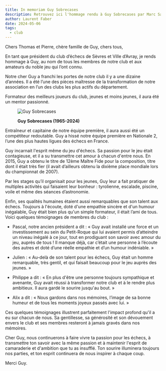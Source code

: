 ```yaml
---
title: In memoriam Guy Sobrecases
description: Retrouvez ici l'hommage rendu à Guy Sobrecases par Marc Saguin, président du club d'échecs de Sèvres Ville d'Avray
author: Laurent Faber
date: 2024-05-06
tags:
  - club
---
```


Chers Thomas et Pierre, chère famille de Guy, chers tous,

En tant que président du club d’échecs de Sèvres et Ville d’Avray, je rends hommage à Guy, au nom de tous les membres de notre club et aux amateurs du noble jeu qui l’ont connu.

Notre cher Guy a franchi les portes de notre club il y a une dizaine d’années. Il a été l’une des pièces maîtresse de la transformation de notre association en l’un des clubs les plus actifs du département.

Formateur des meilleurs joueurs du club, jeunes et moins jeunes, il aura été un mentor passionné.

<div class="row">
<figure>
  <img src="./../img/guy_sobrecases_2024.jpg" class="card-img-top" alt="Guy Sobrecases">
<figcaption><strong><p font-size: 1.75rem;>Guy Sobrecases (1965-2024)</p></strong></figcaption>
</figure>
</div>


Entraîneur et capitaine de notre équipe première, il aura aussi été un compétiteur redoutable. Guy a hissé notre équipe première en Nationale 2, l’une des plus hautes ligues des échecs en France.

Guy incarnait l'esprit même du jeu d'échecs. Sa passion pour le jeu était contagieuse, et il a su transmettre cet amour à chacun d'entre nous. En 2015, Guy a obtenu le titre de 12ème Maître Fide pour la composition, titre dont il était très fier (il avait d’ailleurs obtenu la dixième place mondiale lors du championnat de 2007).

Par les stages qu’il organisait pour les jeunes, Guy leur a fait pratiquer de multiples activités qui faisaient leur bonheur : tyrolienne, escalade, piscine, voile et même des séances d’astronomie.

Enfin, ses qualités humaines étaient aussi remarquables que son talent aux échecs. Toujours à l'écoute, doté d'une empathie sincère et d'un humour inégalable, Guy était bien plus qu'un simple formateur, il était l’ami de tous. Voici quelques témoignages de membres du club :

- Pascal, notre ancien président a dit : « Guy avait installé une force et un investissement au sein du Petit-Roque qui lui avaient permis d’atteindre un niveau inégalé à ce jour, tout en prodiguant son savoir avec amour du jeu, auprès de tous ! Il manque déjà, car c’était une personne à l’écoute des autres et doté d’une réelle empathie et d’un humour indéniable. »

- Julien : « Au-delà de son talent pour les échecs, Guy était un homme remarquable, très gentil, et qui faisait beaucoup pour le jeu auprès des jeunes. »

- Philippe a dit : « En plus d'être une personne toujours sympathique et avenante, Guy avait réussi à transformer notre club et à le rendre plus ambitieux. Il aura gardé le sourire jusqu'au bout. »

- Alix a dit : « Nous gardons dans nos mémoires, l’image de sa bonne humeur et de tous les moments joyeux passés avec lui. »

Ces quelques témoignages illustrent parfaitement l'impact profond qu'il a eu sur chacun de nous. Sa gentillesse, sa générosité et son dévouement envers le club et ses membres resteront à jamais gravés dans nos mémoires.

Cher Guy, nous continuerons à faire vivre ta passion pour les échecs, à transmettre ton savoir avec la même passion et à maintenir l'esprit de camaraderie et d'ambition que tu as insufflé.
Ton sourire illuminera toujours nos parties, et ton esprit continuera de nous inspirer à chaque coup.

Merci Guy.
